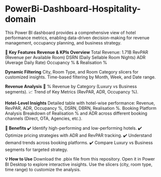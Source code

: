 # PowerBi-Dashboard-Hospitality-domain
This Power BI dashboard provides a comprehensive view of hotel performance metrics, enabling data-driven decision-making for revenue management, occupancy planning, and business strategy.

**🔑 Key Features**
**Revenue & KPIs Overview**
    Total Revenue: 1.71B
    RevPAR (Revenue per Available Room)
    DSRN (Daily Sellable Room Nights)
    ADR (Average Daily Rate)
    Occupancy % & Realisation %

**Dynamic Filtering**
    City, Room Type, and Room Category slicers for customized insights.
    Time-based filtering by Month, Week, and Date range.

**Revenue Analysis**
    📌 % Revenue by Category (Luxury vs Business segments).
    📈 Trend of Key Metrics (RevPAR, ADR, Occupancy %).

**Hotel-Level Insights**
    Detailed table with hotel-wise performance:
    Revenue, RevPAR, ADR, Occupancy %, DSRN, DBRN, Realisation %.
    Booking Platform Analysis
    Breakdown of Realisation % and ADR across different booking channels (Direct, OTA, Agencies, etc.).

**🎯 Benefits**
    ✔️ Identify high-performing and low-performing hotels.
    ✔️ Optimize pricing strategies with ADR and RevPAR tracking.
    ✔️ Understand demand trends across booking platforms.
    ✔️ Compare Luxury vs Business segments for targeted strategy.

**💡 How to Use**
    Download the .pbix file from this repository.
    Open it in Power BI Desktop to explore interactive insights.
    Use the slicers (city, room type, time range) to customize the analysis.
